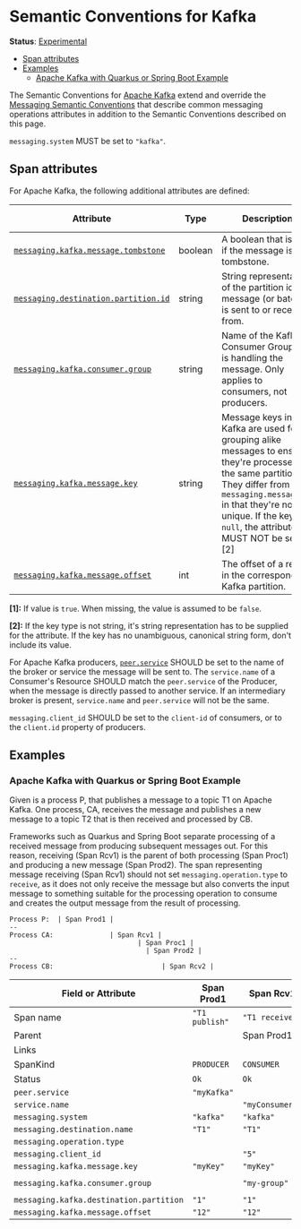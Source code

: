 <!--- Hugo front matter used to generate the website version of this page:
linkTitle: Kafka
--->

# Semantic Conventions for Kafka

**Status**: [Experimental][DocumentStatus]

<!-- toc -->

- [Span attributes](#span-attributes)
- [Examples](#examples)
  - [Apache Kafka with Quarkus or Spring Boot Example](#apache-kafka-with-quarkus-or-spring-boot-example)

<!-- tocstop -->

The Semantic Conventions for [Apache Kafka](https://kafka.apache.org/) extend and override the [Messaging Semantic Conventions](README.md)
that describe common messaging operations attributes in addition to the Semantic Conventions
described on this page.

`messaging.system` MUST be set to `"kafka"`.

## Span attributes

For Apache Kafka, the following additional attributes are defined:

<!-- semconv messaging.kafka(full,tag=tech-specific) -->
| Attribute  | Type | Description  | Examples  | [Requirement Level](https://opentelemetry.io/docs/specs/semconv/general/attribute-requirement-level/) | Stability |
|---|---|---|---|---|---|
| [`messaging.kafka.message.tombstone`](../attributes-registry/messaging.md) | boolean | A boolean that is true if the message is a tombstone. |  | `Conditionally Required` [1] | ![Experimental](https://img.shields.io/badge/-experimental-blue) |
| [`messaging.destination.partition.id`](../attributes-registry/messaging.md) | string | String representation of the partition id the message (or batch) is sent to or received from. | `1` | `Recommended` | ![Experimental](https://img.shields.io/badge/-experimental-blue) |
| [`messaging.kafka.consumer.group`](../attributes-registry/messaging.md) | string | Name of the Kafka Consumer Group that is handling the message. Only applies to consumers, not producers. | `my-group` | `Recommended` | ![Experimental](https://img.shields.io/badge/-experimental-blue) |
| [`messaging.kafka.message.key`](../attributes-registry/messaging.md) | string | Message keys in Kafka are used for grouping alike messages to ensure they're processed on the same partition. They differ from `messaging.message.id` in that they're not unique. If the key is `null`, the attribute MUST NOT be set. [2] | `myKey` | `Recommended` | ![Experimental](https://img.shields.io/badge/-experimental-blue) |
| [`messaging.kafka.message.offset`](../attributes-registry/messaging.md) | int | The offset of a record in the corresponding Kafka partition. | `42` | `Recommended` | ![Experimental](https://img.shields.io/badge/-experimental-blue) |

**[1]:** If value is `true`. When missing, the value is assumed to be `false`.

**[2]:** If the key type is not string, it's string representation has to be supplied for the attribute. If the key has no unambiguous, canonical string form, don't include its value.
<!-- endsemconv -->

For Apache Kafka producers, [`peer.service`](/docs/general/attributes.md#general-remote-service-attributes) SHOULD be set to the name of the broker or service the message will be sent to.
The `service.name` of a Consumer's Resource SHOULD match the `peer.service` of the Producer, when the message is directly passed to another service.
If an intermediary broker is present, `service.name` and `peer.service` will not be the same.

`messaging.client_id` SHOULD be set to the `client-id` of consumers, or to the `client.id` property of producers.

## Examples

### Apache Kafka with Quarkus or Spring Boot Example

Given is a process P, that publishes a message to a topic T1 on Apache Kafka.
One process, CA, receives the message and publishes a new message to a topic T2 that is then received and processed by CB.

Frameworks such as Quarkus and Spring Boot separate processing of a received message from producing subsequent messages out.
For this reason, receiving (Span Rcv1) is the parent of both processing (Span Proc1) and producing a new message (Span Prod2).
The span representing message receiving (Span Rcv1) should not set `messaging.operation.type` to `receive`,
as it does not only receive the message but also converts the input message to something suitable for the processing operation to consume and creates the output message from the result of processing.

```
Process P:  | Span Prod1 |
--
Process CA:              | Span Rcv1 |
                                | Span Proc1 |
                                  | Span Prod2 |
--
Process CB:                           | Span Rcv2 |
```

| Field or Attribute | Span Prod1 | Span Rcv1 | Span Proc1 | Span Prod2 | Span Rcv2
|-|-|-|-|-|-|
| Span name | `"T1 publish"` | `"T1 receive"` | `"T1 process"` | `"T2 publish"` | `"T2 receive`" |
| Parent |  | Span Prod1 | Span Rcv1 | Span Rcv1 | Span Prod2 |
| Links |  |  | |  |  |
| SpanKind | `PRODUCER` | `CONSUMER` | `CONSUMER` | `PRODUCER` | `CONSUMER` |
| Status | `Ok` | `Ok` | `Ok` | `Ok` | `Ok` |
| `peer.service` | `"myKafka"` |  |  | `"myKafka"` |  |
| `service.name` |  | `"myConsumer1"` | `"myConsumer1"` |  | `"myConsumer2"` |
| `messaging.system` | `"kafka"` | `"kafka"` | `"kafka"` | `"kafka"` | `"kafka"` |
| `messaging.destination.name` | `"T1"` | `"T1"` | `"T1"` | `"T2"` | `"T2"` |
| `messaging.operation.type` |  |  | `"process"` |  | `"receive"` |
| `messaging.client_id` |  | `"5"` | `"5"` | `"5"` | `"8"` |
| `messaging.kafka.message.key` | `"myKey"` | `"myKey"` | `"myKey"` | `"anotherKey"` | `"anotherKey"` |
| `messaging.kafka.consumer.group` |  | `"my-group"` | `"my-group"` |  | `"another-group"` |
| `messaging.kafka.destination.partition` | `"1"` | `"1"` | `"1"` | `"3"` | `"3"` |
| `messaging.kafka.message.offset` | `"12"` | `"12"` | `"12"` | `"32"` | `"32"` |

[DocumentStatus]: https://github.com/open-telemetry/opentelemetry-specification/tree/v1.31.0/specification/document-status.md
